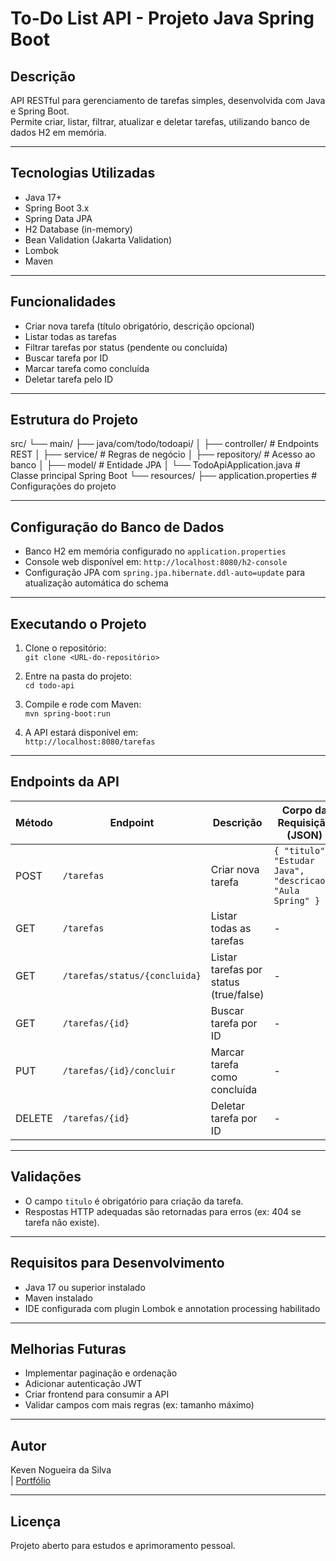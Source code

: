 # To-Do List API - Projeto Java Spring Boot

## Descrição
API RESTful para gerenciamento de tarefas simples, desenvolvida com Java e Spring Boot.  
Permite criar, listar, filtrar, atualizar e deletar tarefas, utilizando banco de dados H2 em memória.  

---

## Tecnologias Utilizadas
- Java 17+
- Spring Boot 3.x
- Spring Data JPA
- H2 Database (in-memory)
- Bean Validation (Jakarta Validation)
- Lombok
- Maven

---

## Funcionalidades
- Criar nova tarefa (título obrigatório, descrição opcional)
- Listar todas as tarefas
- Filtrar tarefas por status (pendente ou concluída)
- Buscar tarefa por ID
- Marcar tarefa como concluída
- Deletar tarefa pelo ID

---

## Estrutura do Projeto
src/
└── main/
├── java/com/todo/todoapi/
│ ├── controller/ # Endpoints REST
│ ├── service/ # Regras de negócio
│ ├── repository/ # Acesso ao banco
│ ├── model/ # Entidade JPA
│ └── TodoApiApplication.java # Classe principal Spring Boot
└── resources/
├── application.properties # Configurações do projeto


---

## Configuração do Banco de Dados
- Banco H2 em memória configurado no `application.properties`
- Console web disponível em: `http://localhost:8080/h2-console`
- Configuração JPA com `spring.jpa.hibernate.ddl-auto=update` para atualização automática do schema

---

## Executando o Projeto
1. Clone o repositório:  
   `git clone <URL-do-repositório>`

2. Entre na pasta do projeto:  
   `cd todo-api`

3. Compile e rode com Maven:  
   `mvn spring-boot:run`

4. A API estará disponível em:  
   `http://localhost:8080/tarefas`

---

## Endpoints da API

| Método | Endpoint               | Descrição                            | Corpo da Requisição (JSON)             |
|--------|------------------------|------------------------------------|---------------------------------------|
| POST   | `/tarefas`             | Criar nova tarefa                   | `{ "titulo": "Estudar Java", "descricao": "Aula Spring" }` |
| GET    | `/tarefas`             | Listar todas as tarefas             | -                                     |
| GET    | `/tarefas/status/{concluida}` | Listar tarefas por status (true/false) | -                                     |
| GET    | `/tarefas/{id}`        | Buscar tarefa por ID                | -                                     |
| PUT    | `/tarefas/{id}/concluir` | Marcar tarefa como concluída       | -                                     |
| DELETE | `/tarefas/{id}`        | Deletar tarefa por ID               | -                                     |

---

## Validações
- O campo `titulo` é obrigatório para criação da tarefa.  
- Respostas HTTP adequadas são retornadas para erros (ex: 404 se tarefa não existe).

---

## Requisitos para Desenvolvimento
- Java 17 ou superior instalado  
- Maven instalado  
- IDE configurada com plugin Lombok e annotation processing habilitado

---

## Melhorias Futuras
- Implementar paginação e ordenação  
- Adicionar autenticação JWT  
- Criar frontend para consumir a API  
- Validar campos com mais regras (ex: tamanho máximo)

---

## Autor
Keven Nogueira da Silva  
 | [Portfólio](https://keven-nogueira-da-silva.github.io/Portifolio/)

---

## Licença
Projeto aberto para estudos e aprimoramento pessoal.

